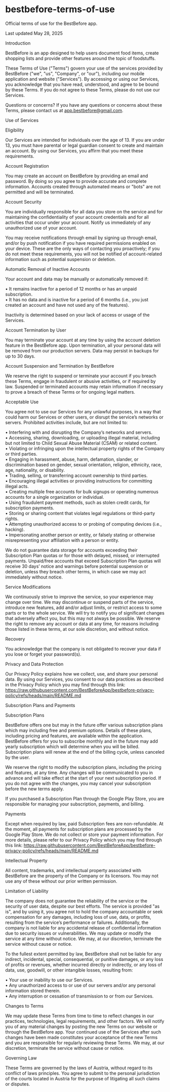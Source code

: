 # bestbefore-terms-of-use
Official terms of use for the BestBefore app.

Last updated May 28, 2025


Introduction

BestBefore is an app designed to help users document food items, create shopping lists and provide other features around the topic of foodstuffs.

These Terms of Use ("Terms") govern your use of the services provided by BestBefore ("we", "us", "Company", or "our"), including our mobile application and website ("Services"). By accessing or using our Services, you acknowledge that you have read, understood, and agree to be bound by these Terms. If you do not agree to these Terms, please do not use our Services.

Questions or concerns? If you have any questions or concerns about these Terms, please contact us at app.bestbefore@gmail.com.


Use of Services

Eligibility

Our Services are intended for individuals over the age of 13. If you are under 13, you must have parental or legal guardian consent to create and maintain an account. By using our Services, you affirm that you meet these requirements.


Account Registration

You may create an account on BestBefore by providing an email and password. By doing so you agree to provide accurate and complete information. Accounts created through automated means or "bots" are not permitted and will be terminated.


Account Security

You are individually responsible for all data you store on the service and for maintaining the confidentiality of your account credentials and for all activities that occur under your account. Notify us immediately of any unauthorized use of your account.

You may receive notifications through email by signing up through email, and/or by push notification if you have required permissions enabled on your device. These are the only ways of contacting you proactively; if you do not meet these requirements, you will not be notified of account-related information such as potential suspension or deletion.


Automatic Removal of Inactive Accounts

Your account and data may be manually or automatically removed if:

• It remains inactive for a period of 12 months or has an unpaid subscription.  
• It has no data and is inactive for a period of 6 months (i.e., you just created an account and have not used any of the features).

Inactivity is determined based on your lack of access or usage of the Services.


Account Termination by User

You may terminate your account at any time by using the account deletion feature in the BestBefore app. Upon termination, all your personal data will be removed from our production servers. Data may persist in backups for up to 30 days.


Account Suspension and Termination by BestBefore

We reserve the right to suspend or terminate your account if you breach these Terms, engage in fraudulent or abusive activities, or if required by law. Suspended or terminated accounts may retain information if necessary to prove a breach of these Terms or for ongoing legal matters.


Acceptable Use

You agree not to use our Services for any unlawful purposes, in a way that could harm our Services or other users, or disrupt the service’s networks or servers. Prohibited activities include, but are not limited to:

• Interfering with and disrupting the Company’s networks and servers.  
• Accessing, sharing, downloading, or uploading illegal material, including but not limited to Child Sexual Abuse Material (CSAM) or related content.  
• Violating or infringing upon the intellectual property rights of the Company or third parties.  
• Engaging in harassment, abuse, harm, defamation, slander, or discrimination based on gender, sexual orientation, religion, ethnicity, race, age, nationality, or disability.  
• Trading, selling, or transferring account ownership to third parties.  
• Encouraging illegal activities or providing instructions for committing illegal acts.  
• Creating multiple free accounts for bulk signups or operating numerous accounts for a single organization or individual.  
• Using fraudulent payment methods, such as stolen credit cards, for subscription payments.  
• Storing or sharing content that violates legal regulations or third-party rights.  
• Attempting unauthorized access to or probing of computing devices (i.e., hacking).  
• Impersonating another person or entity, or falsely stating or otherwise misrepresenting your affiliation with a person or entity.

We do not guarantee data storage for accounts exceeding their Subscription Plan quotas or for those with delayed, missed, or interrupted payments. Unpaid/free accounts that exceed Subscription Plan quotas will receive 30 days’ notice and warnings before potential suspension or deletion, unless they breach other terms, in which case we may act immediately without notice.


Service Modifications

We continuously strive to improve the service, so your experience may change over time. We may discontinue or suspend parts of the service, introduce new features, add and/or adjust limits, or restrict access to some parts or to the whole service. We will try to notify you of significant changes that adversely affect you, but this may not always be possible. We reserve the right to remove any account or data at any time, for reasons including those listed in these terms, at our sole discretion, and without notice.


Recovery

You acknowledge that the company is not obligated to recover your data if you lose or forget your password(s).


Privacy and Data Protection

Our Privacy Policy explains how we collect, use, and share your personal data. By using our Services, you consent to our data practices as described in the Privacy Policy which you may find through this link:
https://raw.githubusercontent.com/BestBeforeApp/bestbefore-privacy-policy/refs/heads/main/README.md


Subscription Plans and Payments

Subscription Plans

BestBefore offers one but may in the future offer various subscription plans which may including free and premium options. Details of these plans, including pricing and features, are available within the application. BestBefore offers for you to subscribe monthly and in the future may add yearly subscription which will determine when you will be billed. Subscription plans will renew at the end of the billing cycle, unless canceled by the user.

We reserve the right to modify the subscription plans, including the pricing and features, at any time. Any changes will be communicated to you in advance and will take effect at the start of your next subscription period. If you do not agree with the changes, you may cancel your subscription before the new terms apply.

If you purchased a Subscription Plan through the Google Play Store, you are responsible for managing your subscription, payments, and billing.


Payments

Except when required by law, paid Subscription fees are non-refundable. At the moment, all payments for subscription plans are processed by the Google Play Store. We do not collect or store your payment information. For more details, please refer to our Privacy Policy which you may find through this link:
https://raw.githubusercontent.com/BestBeforeApp/bestbefore-privacy-policy/refs/heads/main/README.md


Intellectual Property

All content, trademarks, and intellectual property associated with BestBefore are the property of the Company or its licensors. You may not use any of these without our prior written permission.


Limitation of Liability

The company does not guarantee the reliability of the service or the security of user data, despite our best efforts. The service is provided "as is", and by using it, you agree not to hold the company accountable or seek compensation for any damages, including loss of use, data, or profits, resulting from the service’s performance or failures. Additionally, the company is not liable for any accidental release of confidential information due to security issues or vulnerabilities. We may update or modify the service at any time without notice. We may, at our discretion, terminate the service without cause or notice.

To the fullest extent permitted by law, BestBefore shall not be liable for any indirect, incidental, special, consequential, or punitive damages, or any loss of profits or revenues, whether incurred directly or indirectly, or any loss of data, use, goodwill, or other intangible losses, resulting from:

• Your use or inability to use our Services.  
• Any unauthorized access to or use of our servers and/or any personal information stored therein.  
• Any interruption or cessation of transmission to or from our Services.


Changes to Terms

We may update these Terms from time to time to reflect changes in our practices, technologies, legal requirements, and other factors. We will notify you of any material changes by posting the new Terms on our website or through the BestBefore app. Your continued use of the Services after such changes have been made constitutes your acceptance of the new Terms and you are responsible for regularly reviewing these Terms. We may, at our discretion, terminate the service without cause or notice.


Governing Law

These Terms are governed by the laws of Austria, without regard to its conflict of laws principles. You agree to submit to the personal jurisdiction of the courts located in Austria for the purpose of litigating all such claims or disputes.
